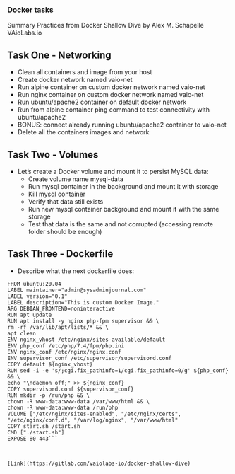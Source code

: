 ### Docker tasks

Summary Practices from Docker Shallow Dive by Alex M. Schapelle VAioLabs.io

## Task One - Networking
- Clean all containers and image from your host
- Create docker network named vaio-net
- Run alpine container on custom docker network named vaio-net
- Run nginx container on custom docker network named vaio-net
- Run ubuntu/apache2 container on default docker network
- Run from alpine container ping command to test connectivity with ubuntu/apache2
- BONUS: connect already running ubuntu/apache2 container to vaio-net
- Delete all the containers images and network

## Task Two - Volumes
- Let’s create a Docker volume and mount it to persist MySQL data:
    - Create volume name mysql-data
    - Run mysql container in the background and mount it with storage
    - Kill mysql container
    - Verify that data still exists
    - Run new mysql container background and mount it with the same storage
    - Test that data is the same and not corrupted (accessing remote folder should be enough)

## Task Three - Dockerfile
- Describe what the next dockerfile does:
```# Download base image ubuntu 20.04
FROM ubuntu:20.04
LABEL maintainer="admin@sysadminjournal.com"
LABEL version="0.1"
LABEL description="This is custom Docker Image."
ARG DEBIAN_FRONTEND=noninteractive
RUN apt update
RUN apt install -y nginx php-fpm supervisor && \
rm -rf /var/lib/apt/lists/* && \
apt clean
ENV nginx_vhost /etc/nginx/sites-available/default
ENV php_conf /etc/php/7.4/fpm/php.ini
ENV nginx_conf /etc/nginx/nginx.conf
ENV supervisor_conf /etc/supervisor/supervisord.conf
COPY default ${nginx_vhost}
RUN sed -i -e 's/;cgi.fix_pathinfo=1/cgi.fix_pathinfo=0/g' ${php_conf} && \
echo "\ndaemon off;" >> ${nginx_conf}
COPY supervisord.conf ${supervisor_conf}
RUN mkdir -p /run/php && \
chown -R www-data:www-data /var/www/html && \
chown -R www-data:www-data /run/php
VOLUME ["/etc/nginx/sites-enabled", "/etc/nginx/certs", "/etc/nginx/conf.d", "/var/log/nginx", "/var/www/html"
COPY start.sh /start.sh
CMD ["./start.sh"]
EXPOSE 80 443```



[Link](https://gitlab.com/vaiolabs-io/docker-shallow-dive)